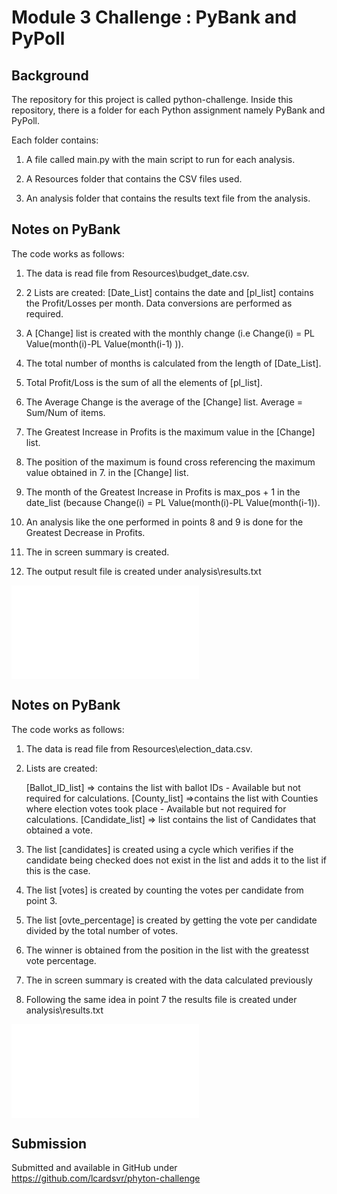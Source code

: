# Module 3 Challenge : PyBank and PyPoll

## Background


The repository for this project is called python-challenge. Inside this repository, there is a folder for each Python assignment namely PyBank and PyPoll.

Each folder contains:

1. A file called main.py with the main script to run for each analysis.

2. A Resources folder that contains the CSV files used. 

3. An analysis folder that contains the results text file from the analysis.

## Notes on PyBank

The code works as follows:

1. The data is read file from Resources\budget_date.csv.

2. 2 Lists are created:  [Date_List] contains the date and [pl_list] contains the Profit/Losses per month. Data conversions are performed as required.

3. A [Change] list is created with the monthly change (i.e Change(i) = PL Value(month(i)-PL Value(month(i-1) )).

4. The total number of months is calculated from the length of [Date_List].

5. Total Profit/Loss is the sum of all the elements of [pl_list].

6. The Average Change is the average of the [Change] list. Average = Sum/Num of items.

7. The Greatest Increase in Profits is the maximum value in the [Change] list.

8. The position of the maximum is found cross referencing the maximum value obtained in 7. in the [Change] list.

9. The month of the Greatest Increase in Profits is max_pos + 1 in the date_list (because Change(i) = PL Value(month(i)-PL Value(month(i-1)).

10. An analysis like the one performed in points 8 and 9 is done for the Greatest Decrease in Profits.

11. The in screen summary is created.

12. The output result file is created under analysis\results.txt

![PyBank_Solution](/PyBank/analysis/results.txt)


## Notes on PyBank

The code works as follows:

1. The data is read file from Resources\election_data.csv.

2. Lists are created:  

    [Ballot_ID_list] => contains the list with ballot IDs - Available but not required for calculations.
    [County_list] =>contains the list with Counties where election votes took place - Available but not required for calculations.
    [Candidate_list] => list contains the list of Candidates that obtained a vote.

3. The list [candidates] is created using a cycle which verifies if the candidate being checked does not exist in the list and adds it to the list if this is the case.

4. The list [votes] is created by counting the votes per candidate from point 3. 

5. The list [ovte_percentage] is created by getting the vote per candidate divided by the total number of votes. 

6. The winner is obtained from the position in the list with the greatesst vote percentage.

7. The in screen summary is created with the data calculated previously

8. Following the same idea in point 7 the results file is created under analysis\results.txt

![PyBank_Solution](/PyPoll/analysis/results.txt)


## Submission

Submitted and available in GitHub under https://github.com/lcardsvr/phyton-challenge


